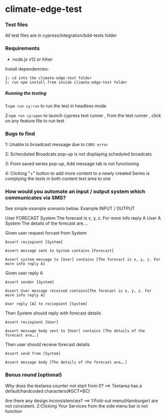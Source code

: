 # climate-edge-test

### Test files
All test files are in cypress/integration/bdd-tests folder

### Requirements
  - node.js v12 or hiher

Install dependencies:

```
1: cd into the climate-edge-test folder
2: run npm install from inside climate-edge-test folder
```

##### Running the testing
1:```npm run cy:run``` to run the test in headless mode

2:```npm run cy:open``` to launch cypress test runner , from the test runner , click on any feature file to run test



### Bugs to find
1: Unable to broadcast message due to ```CORS error```

2: Schecduled Broadcats pop-up is not displaying scheduled broadcats

3: From saved series pop-up, Add message tab is not functioning 

4: Clicking "+" button to add more content to a newly created Series is complying the texts in both content text area to one




### How would you automate an input / output system which communicates via SMS?
See simple example scenario below.
Example
INPUT / OUTPUT

User       FORECAST
System  The forecast is x, y, z. For more info reply A
User       A
System  The details of the forecast are….




Given user request forcast from System

    Assert reciepient [System]

    Assert message sent to System contains [Forecast]

    Assert system message to [User] contains [The forecast is x, y, z. For more info reply A]


Given user reply A

    Assert sender [System]

    Assert User message received contains[The forecast is x, y, z. For more info reply A]

    User reply [A] to reciepient [System]


Then System should reply with forecast details

    Assert reciepient [User]

    Assert message body sent to [User] contains [The details of the forecast are….] 


Then user should recieve forecast details

    Assert send from [System]

    Assert message body [The details of the forecast are….]


### Bonus round (optional)
Why does the textarea counter not start from 0? ==> Textarea has a default/hardcoded characters(#GCT*BC)

Are there any design inconsistencies? ==> 1:Fold-out menu(Hamburger) are not consistent. 2:Clicking Your Services from the side menu bar is not function






